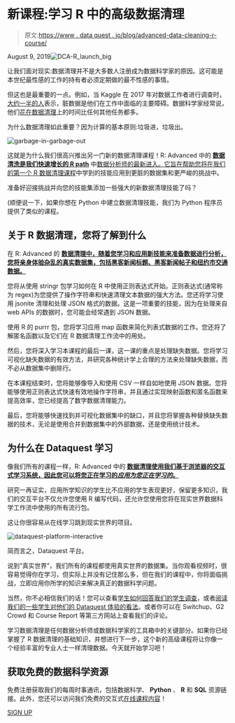 # 新课程:学习 R 中的高级数据清理

> 原文:[https://www . data quest . io/blog/advanced-data-cleaning-r-course/](https://www.dataquest.io/blog/advanced-data-cleaning-r-course/)

August 9, 2019![DCA-R_launch_big](../Images/8639b9a82cfc5728e41b3f8787261161.png)

让我们面对现实:数据清理并不是大多数人注册成为数据科学家的原因。这可能是本世纪最性感的工作的持有者必须定期做的最不性感的事情。

但这也是最重要的一点。例如，当 Kaggle 在 2017 年对数据工作者进行调查时，[大约一半的人](https://www.kaggle.com/surveys/2017)表示，脏数据是他们在工作中面临的主要障碍。数据科学家经常说，他们[花在数据清理](https://www.forbes.com/sites/gilpress/2016/03/23/data-preparation-most-time-consuming-least-enjoyable-data-science-task-survey-says/#3b1c615f6f63)上的时间比任何其他任务都多。

为什么数据清理如此重要？因为计算的基本原则:垃圾进，垃圾出。

![garbage-in-garbage-out](../Images/c7a3b6d9e12b4782dd9a8bfa9ec3ce4c.png "garbage-in-garbage-out")

这就是为什么我们很高兴推出另一门新的数据清理课程！R: Advanced 中的 [**数据清洗是我们快速增长的 R path**](https://www.dataquest.io/course/r-data-cleaning-advanced/) 中[数据分析师的最新进入。它旨在帮助您将在我们的第一个 R 数据清理课程](https://www.dataquest.io/path/data-analyst-r/)中学到的技能应用到更脏的数据集和更严峻的挑战中。

准备好迎接挑战并向您的技能集添加一些强大的新数据清理技能了吗？

(顺便说一下，如果你想在 Python 中建立数据清理技能，我们为 Python 程序员提供了类似的课程。

## 关于 R 数据清理，您将了解到什么

在 R: Advanced 的 [**数据清理中，随着您学习和应用新技能来准备数据进行分析，您将亲身体验杂乱的真实数据集，包括黑客新闻标题、黑客新闻帖子和纽约市交通数据。**](https://www.dataquest.io/course/r-data-cleaning-advanced)

您将从使用 stringr 包学习如何在 R 中使用正则表达式开始。正则表达式(通常称为 regex)为您提供了操作字符串和快速清理文本数据的强大方法。您还将学习使用 jsonite 清理和处理 JSON 格式的数据。这是一项重要的技能，因为在处理来自 web APIs 的数据时，您可能会经常遇到 JSON 数据。

使用 R 的 purrr 包，您将学习应用 map 函数来简化列表式数据的工作。您还将了解匿名函数以及它们在 R 数据清理工作流中的用处。

然后，您将深入学习本课程的最后一课，这一课的重点是处理缺失数据。您将学习可视化缺失数据的有效方法，并研究各种统计学上合理的方法来处理缺失数据，而不必从数据集中删除行。

在本课程结束时，您将能够像导入和使用 CSV 一样自如地使用 JSON 数据。您将能够使用正则表达式快速有效地操作字符串，并且通过实现映射函数和匿名函数来提高效率，您已经提高了数字数据清理能力。

最后，您将能够快速找到并可视化数据集中的缺口，并且您将掌握各种替换缺失数据的技术，无论是使用合并到数据集中的外部数据，还是使用统计技术。

## 为什么在 Dataquest 学习

像我们所有的课程一样，R: Advanced 中的 [**数据清理使用我们基于浏览器的交互式学习系统，因此您可以将您正在学习的*应用为您正在学习的*。**](https://www.dataquest.io/course/r-data-cleaning-advanced)

研究一再证实，应用所学知识的学生比不应用的学生表现更好，保留更多知识，我们的交互平台不仅允许您使用 R 编写代码，还允许您使用您将在现实世界数据科学工作流中使用的所有流行包。

这让你很容易从在线学习跳到现实世界的项目。

![dataquest-platform-interactive](../Images/5c6aa72eab0d9ae713049e5dc0d8edb4.png "dataquest-interactive-platform-gif")

简而言之，Dataquest 平台。

说到“真实世界”，我们所有的课程都使用真实世界的数据集。当你观看视频时，很容易觉得你在学习，但实际上并没有记住那么多，但在我们的课程中，你将面临挑战，立即应用你所学的知识来解决真正的数据科学问题。

当然，你不必相信我们的话！您可以查看[学生如何回答我们的学生调查](https://www.dataquest.io/blog/dataquest-reviews-survey-2019/)，或者[阅读我们的一些学生对他们的 Dataquest 体验的看法](https://www.dataquest.io/blog/topics/student-stories/)。或者你可以在 Switchup、G2 Crowd 和 Course Report 等第三方网站上查看我们的评论。

学习数据清理是任何数据分析师或数据科学家的工具箱中的关键部分。如果你已经掌握了 R 数据清理的基础知识，并想进行下一步，这个新的高级课程将让你像一个经验丰富的专业人士一样清理数据。今天就开始学习吧！

## 获取免费的数据科学资源

免费注册获取我们的每周时事通讯，包括数据科学、 **Python** 、 **R** 和 **SQL** 资源链接。此外，您还可以访问我们免费的交互式[在线课程内容](/data-science-courses)！

[SIGN UP](https://app.dataquest.io/signup)